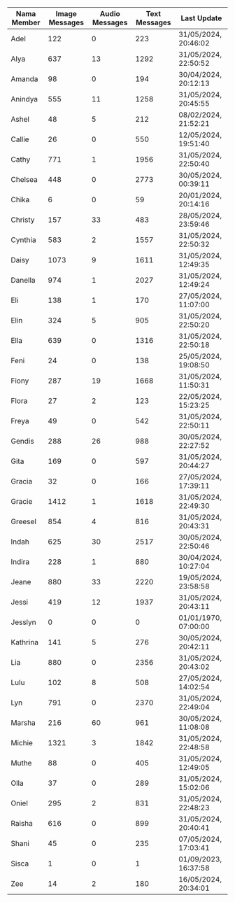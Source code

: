 | Nama Member | Image Messages | Audio Messages | Text Messages | Last Update |
| ------ | -------------- | -------------- | ------------- | ------------ |
| Adel | 122 | 0 | 223 | 31/05/2024, 20:46:02 |
| Alya | 637 | 13 | 1292 | 31/05/2024, 22:50:52 |
| Amanda | 98 | 0 | 194 | 30/04/2024, 20:12:13 |
| Anindya | 555 | 11 | 1258 | 31/05/2024, 20:45:55 |
| Ashel | 48 | 5 | 212 | 08/02/2024, 21:52:21 |
| Callie | 26 | 0 | 550 | 12/05/2024, 19:51:40 |
| Cathy | 771 | 1 | 1956 | 31/05/2024, 22:50:40 |
| Chelsea | 448 | 0 | 2773 | 30/05/2024, 00:39:11 |
| Chika | 6 | 0 | 59 | 20/01/2024, 20:14:16 |
| Christy | 157 | 33 | 483 | 28/05/2024, 23:59:46 |
| Cynthia | 583 | 2 | 1557 | 31/05/2024, 22:50:32 |
| Daisy | 1073 | 9 | 1611 | 31/05/2024, 12:49:35 |
| Danella | 974 | 1 | 2027 | 31/05/2024, 12:49:24 |
| Eli | 138 | 1 | 170 | 27/05/2024, 11:07:00 |
| Elin | 324 | 5 | 905 | 31/05/2024, 22:50:20 |
| Ella | 639 | 0 | 1316 | 31/05/2024, 22:50:18 |
| Feni | 24 | 0 | 138 | 25/05/2024, 19:08:50 |
| Fiony | 287 | 19 | 1668 | 31/05/2024, 11:50:31 |
| Flora | 27 | 2 | 123 | 22/05/2024, 15:23:25 |
| Freya | 49 | 0 | 542 | 31/05/2024, 22:50:11 |
| Gendis | 288 | 26 | 988 | 30/05/2024, 22:27:52 |
| Gita | 169 | 0 | 597 | 31/05/2024, 20:44:27 |
| Gracia | 32 | 0 | 166 | 27/05/2024, 17:39:11 |
| Gracie | 1412 | 1 | 1618 | 31/05/2024, 22:49:30 |
| Greesel | 854 | 4 | 816 | 31/05/2024, 20:43:31 |
| Indah | 625 | 30 | 2517 | 30/05/2024, 22:50:46 |
| Indira | 228 | 1 | 880 | 30/04/2024, 10:27:04 |
| Jeane | 880 | 33 | 2220 | 19/05/2024, 23:58:58 |
| Jessi | 419 | 12 | 1937 | 31/05/2024, 20:43:11 |
| Jesslyn | 0 | 0 | 0 | 01/01/1970, 07:00:00 |
| Kathrina | 141 | 5 | 276 | 30/05/2024, 20:42:11 |
| Lia | 880 | 0 | 2356 | 31/05/2024, 20:43:02 |
| Lulu | 102 | 8 | 508 | 27/05/2024, 14:02:54 |
| Lyn | 791 | 0 | 2370 | 31/05/2024, 22:49:04 |
| Marsha | 216 | 60 | 961 | 30/05/2024, 11:08:08 |
| Michie | 1321 | 3 | 1842 | 31/05/2024, 22:48:58 |
| Muthe | 88 | 0 | 405 | 31/05/2024, 12:49:05 |
| Olla | 37 | 0 | 289 | 31/05/2024, 15:02:06 |
| Oniel | 295 | 2 | 831 | 31/05/2024, 22:48:23 |
| Raisha | 616 | 0 | 899 | 31/05/2024, 20:40:41 |
| Shani | 45 | 0 | 235 | 07/05/2024, 17:03:41 |
| Sisca | 1 | 0 | 1 | 01/09/2023, 16:37:58 |
| Zee | 14 | 2 | 180 | 16/05/2024, 20:34:01 |
